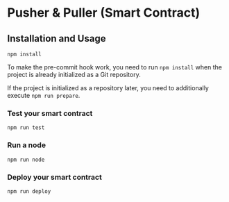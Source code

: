 # Pusher & Puller (Smart Contract)

## Installation and Usage
```
npm install
```

To make the pre-commit hook work, you need to run `npm install` when the project is already initialized as a Git repository.

If the project is initialized as a repository later, you need to additionally execute `npm run prepare`.

### Test your smart contract
```
npm run test
```

### Run a node
```
npm run node
```

### Deploy your smart contract
```
npm run deploy
```
